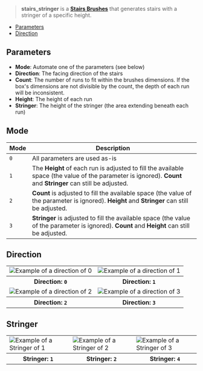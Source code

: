 > **stairs_stringer** is a **[Stairs Brushes](Stairs-Brushes)** that generates stairs with a stringer of a specific height.

- [Parameters](#parameters)
- [Direction](#direction)

## Parameters

- **Mode**: Automate one of the parameters (see below)
- **Direction**: The facing direction of the stairs
- **Count**: The number of runs to fit within the brushes dimensions. If the box's dimensions are not divisible by the count, the depth of each run will be inconsistent.
- **Height**: The height of each run
- **Stringer**: The height of the stringer (the area extending beneath each run)

## Mode

| Mode | Description |
| ---- | ----------- |
| `0` | All parameters are used as-is |
| `1` | The **Height** of each run is adjusted to fill the available space (the value of the parameter is ignored). **Count** and **Stringer** can still be adjusted. |
| `2` | **Count** is adjusted to fill the available space (the value of the parameter is ignored). **Height** and **Stringer** can still be adjusted. |
| `3` | **Stringer** is adjusted to fill the available space (the value of the parameter is ignored). **Count** and **Height** can still be adjusted. |

## Direction

<table>
    <tr>
        <td width="50%"><img src="https://s3.amazonaws.com/misc.lachlanmcdonald.com/magicavoxel-shaders/0.10.3/stairs_stringer_direction0.png" alt="Example of a direction of 0"></td>
        <td width="50%"><img src="https://s3.amazonaws.com/misc.lachlanmcdonald.com/magicavoxel-shaders/0.10.3/stairs_stringer_direction1.png" alt="Example of a direction of 1"></td>
    </tr>
    <tr>
        <th>Direction: <code>0</code></th>
        <th>Direction: <code>1</code></th>
    </tr>
    <tr>
        <td width="50%"><img src="https://s3.amazonaws.com/misc.lachlanmcdonald.com/magicavoxel-shaders/0.10.3/stairs_stringer_direction2.png" alt="Example of a direction of 2"></td>
        <td width="50%"><img src="https://s3.amazonaws.com/misc.lachlanmcdonald.com/magicavoxel-shaders/0.10.3/stairs_stringer_direction3.png" alt="Example of a direction of 3"></td>
    </tr>
    <tr>
        <th>Direction: <code>2</code></th>
        <th>Direction: <code>3</code></th>
    </tr>
</table>

## Stringer

<table>
    <tr>
        <td width="33%"><img src="https://s3.amazonaws.com/misc.lachlanmcdonald.com/magicavoxel-shaders/0.10.3/stairs_stringer_stringer1.png" alt="Example of a Stringer of 1"></td>
        <td width="33%"><img src="https://s3.amazonaws.com/misc.lachlanmcdonald.com/magicavoxel-shaders/0.10.3/stairs_stringer_stringer2.png" alt="Example of a Stringer of 2"></td>
        <td width="33%"><img src="https://s3.amazonaws.com/misc.lachlanmcdonald.com/magicavoxel-shaders/0.10.3/stairs_stringer_stringer4.png" alt="Example of a Stringer of 3"></td>
    </tr>
    <tr>
        <th>Stringer: <code>1</code></th>
        <th>Stringer: <code>2</code></th>
        <th>Stringer: <code>4</code></th>
    </tr>
</table>
